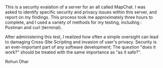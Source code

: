 This is a security evalation of a server for an all called MapChat. I was asked to identify specific security and privacy issues within this server, and report on my findings. This process took me approximately three hours to complete, and I used a variety of methods for my testing, including : Postman and curl (terminal). 

After administering this test, I realized how often a simple oversight can lead to damaging Cross-Site Scripting and invasion of user's privacy. Security is an ever-important part of any software development; The question "does it work?" should be treated with the same importance as "as it safe?".

Rohun Dhar 